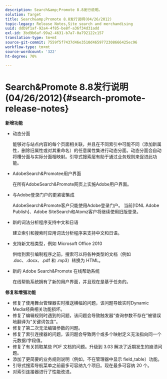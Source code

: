 ```yaml
---
description: Search&amp;Promote 8.8发行说明。
solution: Target
title: Search&amp;Promote 8.8发行说明(04/26/2012)
topic-legacy: Release Notes,Site search and merchandising
uuid: ddb9f1af-92a4-4f85-be8f-a36f34d31add
exl-id: 3bd9b6af-99a2-4631-b7a7-0a792122c157
translation-type: tm+mt
source-git-commit: 7559f5f7437d46e3510d4659772308666425ec96
workflow-type: tm+mt
source-wordcount: '322'
ht-degree: 70%

---
```


# Search&amp;Promote 8.8发行说明(04/26/2012){#search-promote-release-notes}

**新增功能**

* 动态分面

   能够对与站点内容的每个页面相关联，并且在不同索引中可能不同（添加新属性，删除旧属性或对其重命名）的任意属性集进行动态分面。动态分面会自动将槽分面与实际分面相映射。引导式搜索层有助于通过业务规则来促进此功能。
* AdobeSearch&amp;Promotee用户界面

   在所有AdobeSearch&amp;Promote网页上实施Adobe用户界面。
* 与Adobe登录门户的更紧密集成

   AdobeSearch&amp;Promote客户只能使用Adobe登录门户。 当前[!DNL Adobe Publish]、Adobe SiteSearch和Atomz客户将继续使用旧版登录。
* 新的词法分析程序支持中文和日语

   建立索引和搜索时应用词法分析程序来支持中文和日语。
* 支持新文档类型，例如 Microsoft Office 2010

   供给到索引编制程序之前，搜索可以将各种类型的文档（例如 .doc、.docx、.pdf 和 .mp3）转换为 HTML。
* 新的 Adobe Search&amp;Promote 在线帮助系统

   在线帮助系统拥有了新的用户界面，并且现在是基于任务的。

**修复和增强功能**

* 修复了使用舞台管理器实时推送横幅的问题，该问题导致实时Dynamic Media经典相关功能损坏。
* 修复了编辑规则时遇到的问题，该问题会导致触发器“查询参数不存在”被错误地翻译为“关键词包含”。
* 修复了第二次无法编辑参数的问题。
* 修复了索引连接器的问题，该问题会导致两个或多个映射定义无法指向同一个元数据/字段值。
* 修复了有关抓取某些 PDF 文档的问题。升级到 3.03 解决了近期发生的崩溃问题。
* 添加了更简要的业务规则说明（例如，不在管理器中显示 field_table）功能。
* 引导式搜索导航菜单之前最多可容纳九个项目。现在最多可容纳 20 个。
* 对索引连接器进行了性能改进。
